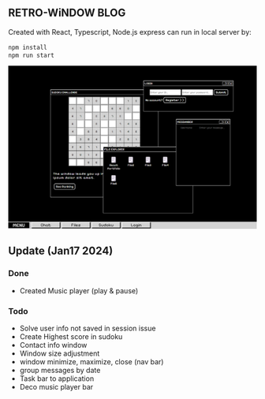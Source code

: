 ## RETRO-WiNDOW BLOG
Created with React, Typescript, Node.js express
can run in local server by: 
```
npm install
npm run start
```

![image](./demo.png)

## Update (Jan17 2024)
### Done
- Created Music player (play & pause)

### Todo
- Solve user info not saved in session issue
- Create Highest score in sudoku
- Contact info window
- Window size adjustment 
- window minimize, maximize, close (nav bar)
- group messages by date
- Task bar to application
- Deco music player bar